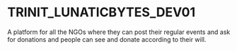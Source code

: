 # TRINIT_LUNATICBYTES_DEV01
A platform for all the NGOs where they can post their regular events and ask for donations and people can see and donate according to their will.
